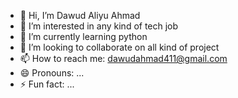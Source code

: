 - 👋 Hi, I’m Dawud Aliyu Ahmad
- 👀 I’m interested in any kind of tech job
- 🌱 I’m currently learning python 
- 💞️ I’m looking to collaborate on all kind of project 
- 📫 How to reach me: dawudahmad411@gmail.com
- 😄 Pronouns: ...
- ⚡ Fun fact: ...

<!---
codeWithDrammzy/codeWithDrammzy is a ✨ special ✨ repository because its `README.md` (this file) appears on your GitHub profile.
You can click the Preview link to take a look at your changes.
--->

